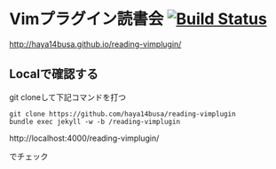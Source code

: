 # Vimプラグイン読書会 [![Build Status](https://travis-ci.org/haya14busa/reading-vimplugin.png?branch=gh-pages)](https://travis-ci.org/haya14busa/reading-vimplugin)

http://haya14busa.github.io/reading-vimplugin/

## Localで確認する

git cloneして下記コマンドを打つ

~~~
git clone https://github.com/haya14busa/reading-vimplugin
bundle exec jekyll -w -b /reading-vimplugin
~~~

http://localhost:4000/reading-vimplugin/

でチェック
